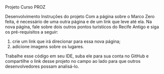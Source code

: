 Projeto Curso PROZ

Desenvolvimento
Instruções do projeto
Com a página sobre o Marco Zero feita, é necessário de uma outra página e de um link que leve até ela. Na nova página, fale sobre dois outros pontos 
turísticos do Recife Antigo e siga os pré-requisitos a seguir: 

 1. crie um link que irá direcionar para essa nova página; 
 2. adicione imagens sobre os lugares. 

 Trabalhe esse código em seu IDE, suba ele para sua conta no GitHub e compartilhe o link desse projeto no campo ao lado para que outros desenvolvedores possam analisá-lo.
